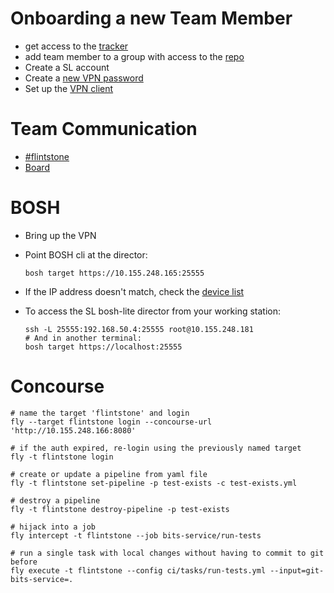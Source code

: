 # Onboarding a new Team Member

* get access to the [tracker](https://www.pivotaltracker.com/n/projects/1406862)
* add team member to a group with access to the [repo](https://github.com/cloudfoundry-incubator/bits-service)
* Create a SL account
* Create a [new VPN password](https://control.softlayer.com/account/user/profile)
* Set up the [VPN client](http://knowledgelayer.softlayer.com/procedure/ssl-vpn-mac-os-x-1010)

# Team Communication

* [#flintstone](https://cloudfoundry.slack.com/messages/flintstone/)
* [Board](https://docs.google.com/document/d/14iuA0uaxmda1Ug1Vmwh7Qd3v65IWhsiP7buqRwEK4v8/)

# BOSH

* Bring up the VPN
* Point BOSH cli at the director:

    ```
    bosh target https://10.155.248.165:25555
    ```

* If the IP address doesn't match, check the [device list](https://control.softlayer.com/devices)

* To access the SL bosh-lite director from your working station:

    ```
    ssh -L 25555:192.168.50.4:25555 root@10.155.248.181
    # And in another terminal:
    bosh target https://localhost:25555
    ```

# Concourse

```
# name the target 'flintstone' and login
fly --target flintstone login --concourse-url 'http://10.155.248.166:8080'

# if the auth expired, re-login using the previously named target
fly -t flintstone login

# create or update a pipeline from yaml file
fly -t flintstone set-pipeline -p test-exists -c test-exists.yml

# destroy a pipeline
fly -t flintstone destroy-pipeline -p test-exists

# hijack into a job
fly intercept -t flintstone --job bits-service/run-tests

# run a single task with local changes without having to commit to git before
fly execute -t flintstone --config ci/tasks/run-tests.yml --input=git-bits-service=.
```
